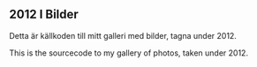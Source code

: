 ## 2012 I Bilder

Detta är källkoden till mitt galleri med bilder, tagna under 2012.

This is the sourcecode to my gallery of photos, taken under 2012.